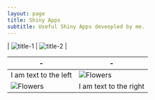 ```yaml
---
layout: page
title: Shiny Apps
subtitle: Useful Shiny Apps deveopled by me.
---
```


| ![](/img/hello_world.jpeg "title-1") | ![](/img/hello_world.jpeg "title-2") |

| - | - |
|---|---|
| I am text to the left  | ![Flowers](/img/hello_world.jpeg) |
| ![Flowers](/img/hello_world.jpeg) | I am text to the right |

